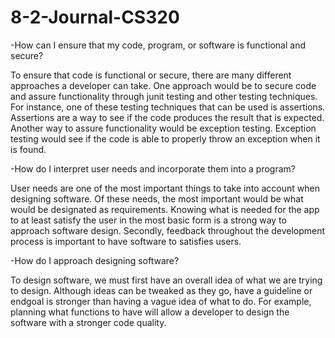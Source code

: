 # 8-2-Journal-CS320

-How can I ensure that my code, program, or software is functional and secure?

To ensure that code is functional or secure, there are many different approaches a developer can take. One approach would be to secure code and assure functionality through junit testing and other testing techniques. For instance, one of these testing techniques that can be used is assertions. Assertions are a way to see if the code produces the result that is expected. Another way to assure functionality would be exception testing. Exception testing would see if the code is able to properly throw an exception when it is found.

-How do I interpret user needs and incorporate them into a program?

User needs are one of the most important things to take into account when designing software. Of these needs, the most important would be what would be designated as requirements. Knowing what is needed for the app to at least satisfy the user in the most basic form is a strong way to approach software design. Secondly, feedback throughout the development process is important to have software to satisfies users.

-How do I approach designing software?

To design software, we must first have an overall idea of what we are trying to design. Although ideas can be tweaked as they go, have a guideline or endgoal is stronger than having a vague idea of what to do. For example, planning what functions to have will allow a developer to design the software with a stronger code quality.
